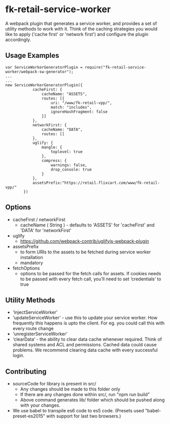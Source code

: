 # fk-retail-service-worker
A webpack plugin that generates a service worker, and provides a set of utility methods to work with it. Think of the caching strategies you would like to apply ('cache first' or 'network first') and configure the plugin accordingly.

## Usage Examples ##
```
var ServiceWorkerGeneratorPlugin = require("fk-retail-service-worker/webpack-sw-generator");
...
...
new ServiceWorkerGeneratorPlugin({
            cacheFirst: {
                cacheName: "ASSETS",
                routes: [{
                    uri: "/www/fk-retail-vpp/",
                    match: "includes",
                    ignoreHashFragment: false
                }]
            },
            networkFirst: {
                cacheName: "DATA",
                routes: []
            },
            uglify: {
                mangle: {
                    toplevel: true
                },
                compress: {
                    warnings: false,
                    drop_console: true
                }
            },
            assetsPrefix:"https://retail.flixcart.com/www/fk-retail-vpp/"
        })
```

## Options ##
 
* cacheFirst / networkFirst
    * cacheName ( String ) - defaults to 'ASSETS' for 'cacheFirst' and 'DATA' for 'networkFirst'         
* uglify
    * https://github.com/webpack-contrib/uglifyjs-webpack-plugin
* assetsPrefix
    * to form URIs to the assets to be fetched during service worker installation
    * mandatory
* fetchOptions
    * options to be passed for the fetch calls for assets.
    If cookies needs to be passed with every fetch call, you’ll need to set ‘credentials’ to true

## Utility Methods ##
* ‘injectServiceWorker’ 
* ‘updateServiceWorker’ - use this to update your service worker.
   How frequently this happens is upto the client. For eg.  you could call this with every route change 
* ‘unregisterServiceWorker’
* ‘clearData’ - the ability to clear data cache whenever required.
   Think of shared systems and ACL and permissions. Cached data could cause problems. 
   We recommend clearing data cache with  every successful login.


## Contributing ##
* sourceCode for library is present in src/
    * Any changes should be made to this folder only
    * If there are any changes done within src/, run "npm run build"
    * Above command generates lib/ folder which should be pushed along with your changes.
* We use babel to transpile es6 code to es5 code. (Presets used "babel-preset-es2015" with support for last two browsers.)
